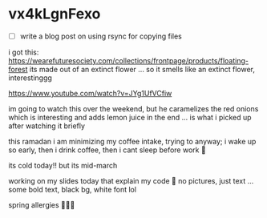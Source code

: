 # vx4kLgnFexo

- [ ] write a blog post on using rsync for copying files

i got this: https://wearefuturesociety.com/collections/frontpage/products/floating-forest its made out of an extinct flower ... so it smells like an extinct flower, interestinggg

https://www.youtube.com/watch?v=JYg1UfVCfiw

im going to watch this over the weekend, but he caramelizes the red onions which is interesting and adds lemon juice in the end ... is what i picked up after watching it briefly

this ramadan i am minimizing my coffee intake, trying to anyway; i wake up so early, then i drink coffee, then i cant sleep before work 🥹

its cold today!! but its mid-march

working on my slides today that explain my code 🥹 no pictures, just text ... some bold text, black bg, white font lol

spring allergies 👃🤧🥹
